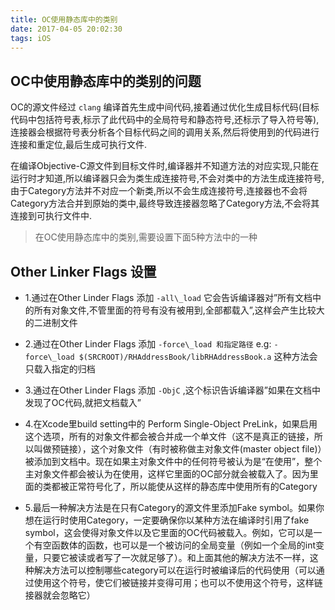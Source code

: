 ```yaml
---
title: OC使用静态库中的类别
date: 2017-04-05 20:02:30
tags: iOS
---
```


## OC中使用静态库中的类别的问题 ##

OC的源文件经过 `clang` 编译首先生成中间代码,接着通过优化生成目标代码(目标代码中包括符号表,标示了此代码中的全局符号和静态符号,还标示了导入符号等),连接器会根据符号表分析各个目标代码之间的调用关系,然后将使用到的代码进行连接和重定位,最后生成可执行文件.

在编译Objective-C源文件到目标文件时,编译器并不知道方法的对应实现,只能在运行时才知道,所以编译器只会为类生成连接符号,不会对类中的方法生成连接符号,由于Category方法并不对应一个新类,所以不会生成连接符号,连接器也不会将Category方法合并到原始的类中,最终导致连接器忽略了Category方法,不会将其连接到可执行文件中.


> 在OC使用静态库中的类别,需要设置下面5种方法中的一种


## Other Linker Flags 设置 ##

* 1.通过在Other Linder Flags 添加 `-all\_load` 它会告诉编译器对”所有文档中的所有对象文件,不管里面的符号有没有被用到,全部都载入”,这样会产生比较大的二进制文件

* 2.通过在Other Linder Flags 添加 `-force\_load 和指定路径` e.g: `-force\_load $(SRCROOT)/RHAddressBook/libRHAddressBook.a` 这种方法会只载入指定的归档

* 3.通过在Other Linder Flags 添加 `-ObjC` ,这个标识告诉编译器”如果在文档中发现了OC代码,就把文档载入” 

* 4.在Xcode里build setting中的 Perform Single-Object PreLink，如果启用这个选项，所有的对象文件都会被合并成一个单文件（这不是真正的链接，所以叫做预链接），这个对象文件（有时被称做主对象文件(master object file)）被添加到文档中。现在如果主对象文件中的任何符号被认为是“在使用”，整个主对象文件都会被认为在使用，这样它里面的OC部分就会被载入了。因为里面的类都被正常符号化了，所以能使从这样的静态库中使用所有的Category

* 5.最后一种解决方法是在只有Category的源文件里添加Fake symbol。如果你想在运行时使用Category，一定要确保你以某种方法在编译时引用了fake symbol，这会使得对象文件以及它里面的OC代码被载入。例如，它可以是一个有空函数体的函数，也可以是一个被访问的全局变量（例如一个全局的int变量，只要它被读或者写了一次就足够了）。和上面其他的解决方法不一样，这种解决方法可以控制哪些category可以在运行时被编译后的代码使用（可以通过使用这个符号，使它们被链接并变得可用；也可以不使用这个符号，这样链接器就会忽略它）
